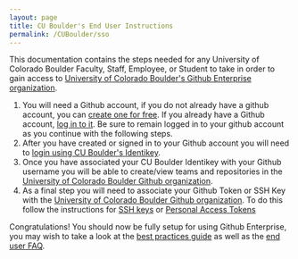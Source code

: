 ```yaml
---
layout: page
title: CU Boulder's End User Instructions
permalink: /CUBoulder/sso
---
```


This documentation contains the steps needed for any University of Colorado Boulder Faculty, Staff, Employee, or Student to take in order to gain access to [University of Colorado Boulder's Github Enterprise organization](https://github.com/UCBoulder).

1. You will need a Github account, if you do not already have a github account, you can [create one for free](https://github.com/join). If you already have a Github account, [log in to it](https://github.com/login). Be sure to remain logged in to your github account as you continue with the following steps.
1. After you have created or signed in to your Github account you will need to [login using CU Boulder's Identikey](https://github.com/orgs/UCBoulder/sso).
1. Once you have associated your CU Boulder Identikey with your Github username you will be able to create/view teams and repositories in the [University of Colorado Boulder Github organization](https://github.com/UCBoulder).
1. As a final step you will need to associate your Github Token or SSH Key with the [University of Colorado Boulder Github organization](https://github.com/UCBoulder). To do this follow the instructions for [SSH keys](https://docs.github.com/en/github/authenticating-to-github/authorizing-an-ssh-key-for-use-with-saml-single-sign-on) or [Personal Access Tokens](https://docs.github.com/en/github/authenticating-to-github/authorizing-a-personal-access-token-for-use-with-saml-single-sign-on)

Congratulations! You should now be fully setup for using Github Enterprise, you may wish to take a look at the [best practices guide](/best-practices) as well as the [end user FAQ](/end-user-faq).
